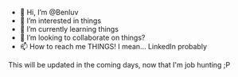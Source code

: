 - 👋 Hi, I’m @Benluv
- 👀 I’m interested in things
- 🌱 I’m currently learning things
- 💞️ I’m looking to collaborate on things?
- 📫 How to reach me THINGS! I mean... LinkedIn probably

This will be updated in the coming days, now that I'm job hunting ;P
<!---
Benluv/Benluv is a ✨ special ✨ repository because its `README.md` (this file) appears on your GitHub profile.
You can click the Preview link to take a look at your changes.
--->
